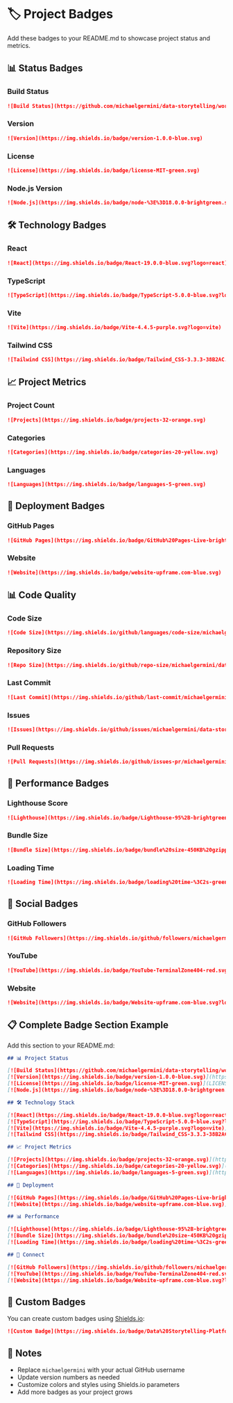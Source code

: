# 🏷️ Project Badges

Add these badges to your README.md to showcase project status and metrics.

## 📊 Status Badges

### Build Status
```markdown
![Build Status](https://github.com/michaelgermini/data-storytelling/workflows/Deploy%20to%20GitHub%20Pages/badge.svg)
```

### Version
```markdown
![Version](https://img.shields.io/badge/version-1.0.0-blue.svg)
```

### License
```markdown
![License](https://img.shields.io/badge/license-MIT-green.svg)
```

### Node.js Version
```markdown
![Node.js](https://img.shields.io/badge/node-%3E%3D18.0.0-brightgreen.svg)
```

## 🛠️ Technology Badges

### React
```markdown
![React](https://img.shields.io/badge/React-19.0.0-blue.svg?logo=react)
```

### TypeScript
```markdown
![TypeScript](https://img.shields.io/badge/TypeScript-5.0.0-blue.svg?logo=typescript)
```

### Vite
```markdown
![Vite](https://img.shields.io/badge/Vite-4.4.5-purple.svg?logo=vite)
```

### Tailwind CSS
```markdown
![Tailwind CSS](https://img.shields.io/badge/Tailwind_CSS-3.3.3-38B2AC.svg?logo=tailwind-css)
```

## 📈 Project Metrics

### Project Count
```markdown
![Projects](https://img.shields.io/badge/projects-32-orange.svg)
```

### Categories
```markdown
![Categories](https://img.shields.io/badge/categories-20-yellow.svg)
```

### Languages
```markdown
![Languages](https://img.shields.io/badge/languages-5-green.svg)
```

## 🚀 Deployment Badges

### GitHub Pages
```markdown
![GitHub Pages](https://img.shields.io/badge/GitHub%20Pages-Live-brightgreen.svg?logo=github)
```

### Website
```markdown
![Website](https://img.shields.io/badge/website-upframe.com-blue.svg)
```

## 📊 Code Quality

### Code Size
```markdown
![Code Size](https://img.shields.io/github/languages/code-size/michaelgermini/data-storytelling)
```

### Repository Size
```markdown
![Repo Size](https://img.shields.io/github/repo-size/michaelgermini/data-storytelling)
```

### Last Commit
```markdown
![Last Commit](https://img.shields.io/github/last-commit/michaelgermini/data-storytelling)
```

### Issues
```markdown
![Issues](https://img.shields.io/github/issues/michaelgermini/data-storytelling)
```

### Pull Requests
```markdown
![Pull Requests](https://img.shields.io/github/issues-pr/michaelgermini/data-storytelling)
```

## 🎯 Performance Badges

### Lighthouse Score
```markdown
![Lighthouse](https://img.shields.io/badge/Lighthouse-95%2B-brightgreen.svg?logo=lighthouse)
```

### Bundle Size
```markdown
![Bundle Size](https://img.shields.io/badge/bundle%20size-450KB%20gzipped-blue.svg)
```

### Loading Time
```markdown
![Loading Time](https://img.shields.io/badge/loading%20time-%3C2s-green.svg)
```

## 🔗 Social Badges

### GitHub Followers
```markdown
![GitHub Followers](https://img.shields.io/github/followers/michaelgermini?label=Follow&style=social)
```

### YouTube
```markdown
![YouTube](https://img.shields.io/badge/YouTube-TerminalZone404-red.svg?logo=youtube)
```

### Website
```markdown
![Website](https://img.shields.io/badge/Website-upframe.com-blue.svg?logo=globe)
```

## 📋 Complete Badge Section Example

Add this section to your README.md:

```markdown
## 📊 Project Status

[![Build Status](https://github.com/michaelgermini/data-storytelling/workflows/Deploy%20to%20GitHub%20Pages/badge.svg)](https://github.com/michaelgermini/data-storytelling/actions)
[![Version](https://img.shields.io/badge/version-1.0.0-blue.svg)](https://github.com/michaelgermini/data-storytelling/releases)
[![License](https://img.shields.io/badge/license-MIT-green.svg)](LICENSE)
[![Node.js](https://img.shields.io/badge/node-%3E%3D18.0.0-brightgreen.svg)](https://nodejs.org/)

## 🛠️ Technology Stack

[![React](https://img.shields.io/badge/React-19.0.0-blue.svg?logo=react)](https://reactjs.org/)
[![TypeScript](https://img.shields.io/badge/TypeScript-5.0.0-blue.svg?logo=typescript)](https://www.typescriptlang.org/)
[![Vite](https://img.shields.io/badge/Vite-4.4.5-purple.svg?logo=vite)](https://vitejs.dev/)
[![Tailwind CSS](https://img.shields.io/badge/Tailwind_CSS-3.3.3-38B2AC.svg?logo=tailwind-css)](https://tailwindcss.com/)

## 📈 Project Metrics

[![Projects](https://img.shields.io/badge/projects-32-orange.svg)](https://github.com/michaelgermini/data-storytelling)
[![Categories](https://img.shields.io/badge/categories-20-yellow.svg)](https://github.com/michaelgermini/data-storytelling)
[![Languages](https://img.shields.io/badge/languages-5-green.svg)](https://github.com/michaelgermini/data-storytelling)

## 🚀 Deployment

[![GitHub Pages](https://img.shields.io/badge/GitHub%20Pages-Live-brightgreen.svg?logo=github)](https://michaelgermini.github.io/data-storytelling/)
[![Website](https://img.shields.io/badge/website-upframe.com-blue.svg)](https://upframe.com/)

## 📊 Performance

[![Lighthouse](https://img.shields.io/badge/Lighthouse-95%2B-brightgreen.svg?logo=lighthouse)](https://pagespeed.web.dev/)
[![Bundle Size](https://img.shields.io/badge/bundle%20size-450KB%20gzipped-blue.svg)](https://bundlephobia.com/)
[![Loading Time](https://img.shields.io/badge/loading%20time-%3C2s-green.svg)](https://web.dev/performance/)

## 🔗 Connect

[![GitHub Followers](https://img.shields.io/github/followers/michaelgermini?label=Follow&style=social)](https://github.com/michaelgermini)
[![YouTube](https://img.shields.io/badge/YouTube-TerminalZone404-red.svg?logo=youtube)](https://youtube.com/@TerminalZone404)
[![Website](https://img.shields.io/badge/Website-upframe.com-blue.svg?logo=globe)](https://upframe.com/)
```

## 🔧 Custom Badges

You can create custom badges using [Shields.io](https://shields.io/):

```markdown
![Custom Badge](https://img.shields.io/badge/Data%20Storytelling-Platform-blue?style=for-the-badge&logo=data:image/svg+xml;base64,...)
```

## 📝 Notes

- Replace `michaelgermini` with your actual GitHub username
- Update version numbers as needed
- Customize colors and styles using Shields.io parameters
- Add more badges as your project grows
